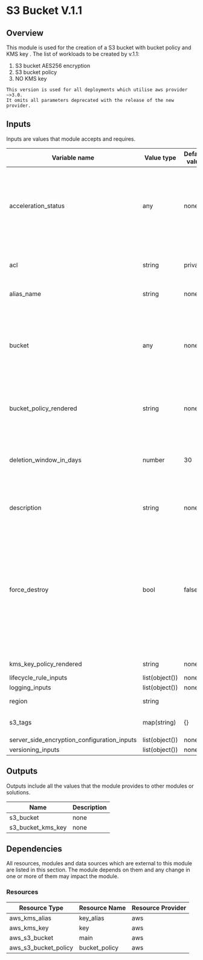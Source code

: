 # S3 Bucket V.1.1
## Overview
This module is used for the creation of a S3 bucket with bucket policy and KMS key .
The list of workloads to be created by v.1.1:

1. S3 bucket AES256 encryption
2. S3 bucket policy
3. NO KMS key

```
This version is used for all deployments which utilise aws provider ~>3.0. 
It omits all parameters deprecated with the release of the new provider.
```

## Inputs
Inputs are values that module accepts and requires.

| Variable name    | Value type       | Default value | Required | Description |
|------------------|------------------|---------------|----------|-------------|
| acceleration_status | any | none | true | (Optional) Sets the accelerate configuration of an existing bucket. Can be Enabled or Suspended. |
| acl | string | private | false | (Optional) The canned ACL to apply. Defaults to 'private'. |
| alias_name | string | none | true | The name of the key alias |
| bucket | any | none | true | (Optional, Forces new resource) The name of the bucket. If omitted, Terraform will assign a random, unique name. |
| bucket_policy_rendered | string | none | true | S3 bucket policy document (json) rendered. |
| deletion_window_in_days | number | 30 | false | The duration in days after which the key is deleted after destruction of the resource |
| description | string | none | true | The description of this KMS key |
| force_destroy | bool | false | false | (Optional, Default:false ) A boolean that indicates all objects should be deleted from the bucket so that the bucket can be destroyed without error. These objects are not recoverable. |
| kms_key_policy_rendered | string | none | true | KMS key policy json |
| lifecycle_rule_inputs | list(object()) | none | true | none |
| logging_inputs | list(object()) | none | true | none |
| region | string |  | false | The name of the key alias |
| s3_tags | map(string) | {} | false | Additional tags for the S3 bucket |
| server_side_encryption_configuration_inputs | list(object()) | none | true | none |
| versioning_inputs | list(object()) | none | true | none |

## Outputs
Outputs include all the values that the module provides to other modules or solutions.

| Name             | Description   |
|------------------|---------------|
| s3_bucket | none |
| s3_bucket_kms_key | none |

## Dependencies
All resources, modules and data sources which are external to this module are listed in this section. The module depends on them and any change in one or more of them may impact the module.


### Resources

| Resource Type    | Resource Name    | Resource Provider |
|------------------|------------------|-------------------|
| aws_kms_alias | key_alias | aws |
| aws_kms_key | key | aws |
| aws_s3_bucket | main | aws |
| aws_s3_bucket_policy | bucket_policy | aws |

